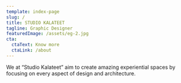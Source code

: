 ```yaml
---
template: index-page
slug: /
title: STUDIO KALATEET
tagline: Graphic Designer
featuredImage: /assets/eg-2.jpg
cta:
  ctaText: Know more
  ctaLink: /about
---
```

We at “Studio Kalateet” aim to create amazing experiential spaces by focusing on every aspect of design and architecture.